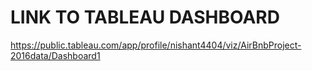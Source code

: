 # LINK TO TABLEAU DASHBOARD

https://public.tableau.com/app/profile/nishant4404/viz/AirBnbProject-2016data/Dashboard1
